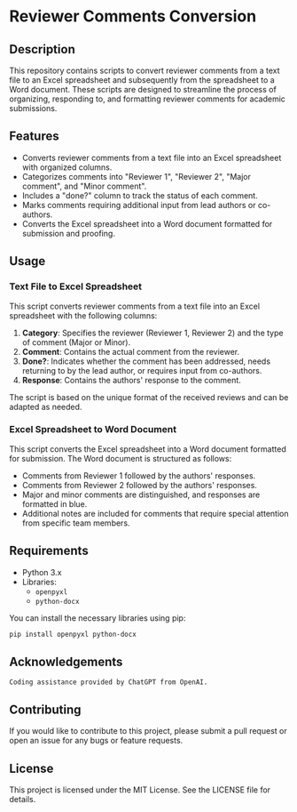 # Reviewer Comments Conversion

## Description

This repository contains scripts to convert reviewer comments from a text file to an Excel spreadsheet and subsequently from the spreadsheet to a Word document. These scripts are designed to streamline the process of organizing, responding to, and formatting reviewer comments for academic submissions.

## Features

- Converts reviewer comments from a text file into an Excel spreadsheet with organized columns.
- Categorizes comments into "Reviewer 1", "Reviewer 2", "Major comment", and "Minor comment".
- Includes a "done?" column to track the status of each comment.
- Marks comments requiring additional input from lead authors or co-authors.
- Converts the Excel spreadsheet into a Word document formatted for submission and proofing.

## Usage

### Text File to Excel Spreadsheet

This script converts reviewer comments from a text file into an Excel spreadsheet with the following columns:

1. **Category**: Specifies the reviewer (Reviewer 1, Reviewer 2) and the type of comment (Major or Minor).
2. **Comment**: Contains the actual comment from the reviewer.
3. **Done?**: Indicates whether the comment has been addressed, needs returning to by the lead author, or requires input from co-authors.
4. **Response**: Contains the authors' response to the comment.

The script is based on the unique format of the received reviews and can be adapted as needed.

### Excel Spreadsheet to Word Document

This script converts the Excel spreadsheet into a Word document formatted for submission. The Word document is structured as follows:

- Comments from Reviewer 1 followed by the authors' responses.
- Comments from Reviewer 2 followed by the authors' responses.
- Major and minor comments are distinguished, and responses are formatted in blue.
- Additional notes are included for comments that require special attention from specific team members.

## Requirements

- Python 3.x
- Libraries:
  - `openpyxl`
  - `python-docx`
  
You can install the necessary libraries using pip:

```bash
pip install openpyxl python-docx
```

## Acknowledgements

    Coding assistance provided by ChatGPT from OpenAI.

## Contributing

If you would like to contribute to this project, please submit a pull request or open an issue for any bugs or feature requests.

## License

This project is licensed under the MIT License. See the LICENSE file for details.

